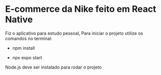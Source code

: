 # E-commerce da Nike feito em React Native

Fiz o aplicativo para estudo pessoal,
Para iniciar o projeto utilize os comandos no terminal:

- npm install

- npx expo start

Node.js deve ser instalado para rodar o projeto
